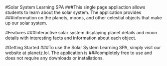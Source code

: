 #Solar System Learning SPA
###This single page appliaction allows students to learn about the solar system. The application provides ###information on the planets, moons, and other celestial objects that make up our solar system.

#Features
###Interactive solar system displaying planet details and moon details with interesting facts and information about each object.

#Getting Started
###To use the Solar System Learning SPA, simply visit our website at planetz.lol. The application is ###completely free to use and does not require any downloads or installations.
